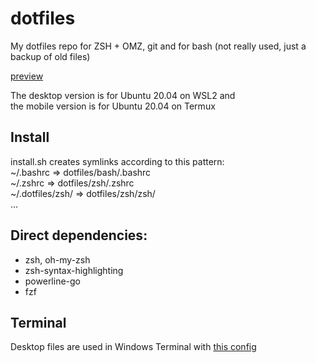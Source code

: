 # dotfiles
My dotfiles repo for ZSH + OMZ, git and for bash (not really used, just a backup of old files)

[preview](https://github.com/Maneren/dotfiles/blob/master/preview.png)

The desktop version is for Ubuntu 20.04 on WSL2 and  
the mobile version is for Ubuntu 20.04 on Termux

## Install
install.sh creates symlinks according to this pattern:  
~/.bashrc => dotfiles/bash/.bashrc  
~/.zshrc => dotfiles/zsh/.zshrc  
~/.dotfiles/zsh/ => dotfiles/zsh/zsh/  
...

## Direct dependencies:
 - zsh, oh-my-zsh
 - zsh-syntax-highlighting
 - powerline-go
 - fzf

## Terminal
Desktop files are used in Windows Terminal with [this config](https://github.com/Maneren/WindowsTerminalConfig)
